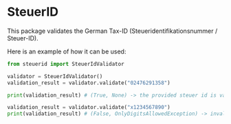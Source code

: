# SteuerID

This package validates the German Tax-ID (Steueridentifikationsnummer / Steuer-ID).

Here is an example of how it can be used:

```python
from steuerid import SteuerIdValidator

validator = SteuerIdValidator()
validation_result = validator.validate("02476291358")

print(validation_result) # (True, None) -> the provided steuer id is valid

validation_result = validator.validate("x1234567890")
print(validation_result) # (False, OnlyDigitsAllowedException) -> invalid, only digits are allowed
```
